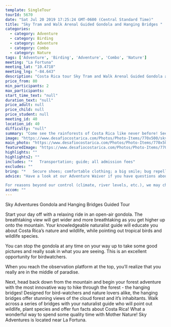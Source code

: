 ```yaml
---
template: SingleTour
tourId: 5670
date: "Sat Jul 20 2019 17:25:24 GMT-0600 (Central Standard Time)"
title: "Sky Tram and Walk Arenal Guided Gondola and Hanging Bridges "
categories: 
  - category: Adventure
  - category: Birding
  - category: Adventure
  - category: Combo
  - category: Nature
tags: ['Adventure', 'Birding', 'Adventure', 'Combo', 'Nature']
meeting: "La Fortuna"
meeting_lat: "10.4718"
meeting_lng: "-84.643"
description: "Costa Rica tour Sky Tram and Walk Arenal Guided Gondola and Hanging Bridges , id 5670"
price_from: 80
min_participants: 2
max_participants: 
start_time_text: "null"
duration_text: "null"
price_adult: null
price_child: null
price_student: null
meeting_id: 40
location_id: 40
difficulty: "null"
summary: "Come see the rainforests of Costa Rica like never before! See some of the best views of the Arenal Volcano on a kilometer long, open–air gondola ride up the mountains! Then, get up close and personal with the rain forest and its many treasures with a flat hike through the tops of the canopy on the famous hanging bridges. The bridges hang 30-feet high over the rainforest offer breathtaking views of the Arenal rainforest and its inhabitants. Don’t miss this opportunity to see Costa ..."
image: "https://www.desafiocostarica.com/Photos/Photo-Items/770x500/sky-adventures-gondola-with-guided-hanging-bridges---arenal-1405958938.jpg"
main_photo: "https://www.desafiocostarica.com/Photos/Photo-Items/770x500/sky-adventures-gondola-with-guided-hanging-bridges---arenal-1405958938.jpg"
featuredImage: "https://www.desafiocostarica.com/Photos/Photo-Items/770x500/sky-adventures-gondola-with-guided-hanging-bridges---arenal-1405958938.jpg"
highlights: ""
highlights2: ""
includes: "*   Transportation; guide; all admission fees"
excludes: ""
bring: "*   Secure shoes; comfortable clothing; a big smile; bug repellent; a big smile"
advice: "Have a look at our Adventure Waiver if you have questions about our adventure tour policies.

For reasons beyond our control (climate, river levels, etc.), we may change to a more-suitable tour with an equal or similar adventure-appeal or offer other tour options so you don't miss out on a fun day in Costa Rica. We reserve the right to cancel a trip due to unfavorable conditions & will only run a tour according to our policies. Full refund is given if (on rare occasion) no tour is run. This adventure involves some inherent risk and physical exertion, so you must be in good physical condition!"
accom: ""
---
```

Sky Adventures Gondola and Hanging Bridges Guided Tour

Start your day off with a relaxing ride in an open-air gondola. The breathtaking view will get wider and more breathtaking as you get higher up onto the mountain. Your knowledgeable naturalist guide will educate you about Costa Rica’s nature and wildlife, while pointing out tropical birds and wildlife species.

You can stop the gondola at any time on your way up to take some good pictures and really soak in what you are seeing. This is an excellent opportunity for birdwatchers.

When you reach the observation platform at the top, you’ll realize that you really are in the middle of paradise.

Next, head back down from the mountain and begin your forest adventure with the most innovative way to hike through the forest - the hanging bridges! Designed for bird-watchers and nature lovers alike, the hanging bridges offer stunning views of the cloud forest and it’s inhabitants. Walk across a series of bridges with your naturalist guide who will point out wildlife, plant species and offer fun facts about Costa Rica! What a wonderful way to spend some quality time with Mother Nature! Sky Adventures is located near La Fortuna.